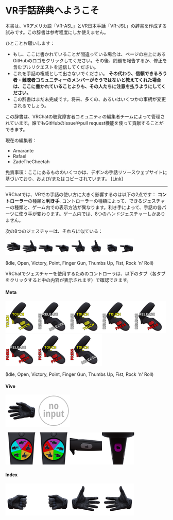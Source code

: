 # VR手話辞典へようこそ

本書は、VRアメリカ語「VR-ASL」とVR日本手話「VR-JSL」の辞書を作成する試みです。この辞書は参考程度にしか使えません。

ひとことお願いします：

* もし、ここに書かれていることが間違っている場合は、ページの左上にあるGitHubのロゴをクリックしてください。その後、問題を報告するか、修正を含むプルリクエストを送信してください。
* これを手話の権威として出さないでください。 **その代わり、信頼できるろう者・難聴者コミュニティーのメンバーがそうではないと教えてくれた場合は、ここに書かれていることよりも、その人たちに注意を払うようにしてください。**
* この辞書はまだ未完成です。将来、多くの、あるいはいくつかの事柄が変更されるでしょう。

この辞書は、VRChatの聴覚障害者コミュニティの編集者チームによって管理されています。誰でもGitHubのissueやpull request機能を使って貢献することができます。

現在の編集者：

* Amarante
* Rafael
* ZadeTheCheetah

免責事項：ここにあるもののいくつかは、デボンの手話リソースウェブサイトに基づいており、および/またはコピーされています。 [[Link]](https://vrsl.withdevon.xyz)

---

VRChatでは、VRでの手話の使い方に大きく影響するのは以下の2点です： **コントローラー**の種類と**利き手**. コントローラーの種類によって、できるジェスチャーの種類と、ゲーム内での表示方法が異なります。利き手によって、手話の各パーツに使う手が変わります。ゲーム内では、8つのハンドジェスチャーしかありません。

次の8つのジェスチャーは、それらに似ている：

<img src="../assets/images/idle_right.png" height="50" /><img src="../assets/images/openhand_right.png" height="50" /><img src="../assets/images/victory_right.png" height="50" /><img src="../assets/images/point_right.png" height="50" /><img src="../assets/images/fingergun_right.png" height="50" /><img src="../assets/images/thumbsup_right.png" height="50" /><img src="../assets/images/fist_right.png" height="50" /><img src="../assets/images/rocknroll_right.png" height="50" />

(Idle, Open, Victory, Point, Finger Gun, Thumbs Up, Fist, Rock 'n' Roll)

VRChatでジェスチャーを使用するためのコントローラは、以下のタブ（各タブをクリックすると中の内容が表示されます）で確認できます。

<!-- tabs:start -->

#### **Meta**

<img src="../assets/images/idle-meta-right.png" height="100" /><img src="../assets/images/openhand-meta-right.png" height="100" /><img src="../assets/images/victory-meta-right.png" height="100" /><img src="../assets/images/point-meta-right.png" height="100" /><img src="../assets/images/fingergun-meta-right.png" height="100" /><img src="../assets/images/thumbsup-meta-right.png" height="100" /><img src="../assets/images/fist-meta-right.png" height="100" /><img src="../assets/images/rocknroll-meta-right.png" height="100" />

(Idle, Open, Victory, Point, Finger Gun, Thumbs Up, Fist, Rock 'n' Roll)

#### **Vive**

<img src="../assets/images/idle_right.png" height="100" /><img src="../assets/images/vive-noinput.png" height="100" />

<img src="../assets/images/vive-gesture-left.png" height="100" /><img src="../assets/images/vive-gesture-right.png" height="100" /><img src="../assets/images/vive-gripgesture-right.png" height="100" /><img src="../assets/images/vive-triggergesture-right.png" height="100" />

#### **Index**

<img src="../assets/images/fist_left.png" height="100" /><img src="../assets/images/fist_right.png" height="100" /><img src="../assets/images/openhand_left.png" height="100" /><img src="../assets/images/openhand_right.png" height="100" />

<!-- tabs:end -->